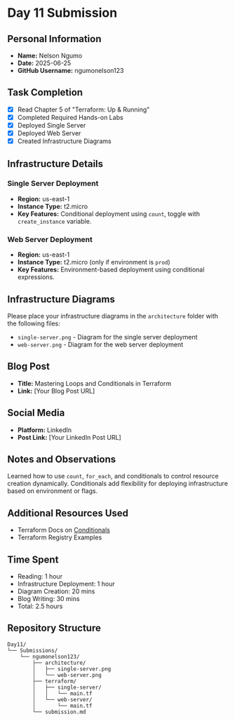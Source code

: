 
# Day 11 Submission

## Personal Information
- **Name:** Nelson Ngumo
- **Date:** 2025-06-25
- **GitHub Username:** ngumonelson123

## Task Completion
- [x] Read Chapter 5 of "Terraform: Up & Running"
- [x] Completed Required Hands-on Labs
- [x] Deployed Single Server
- [x] Deployed Web Server
- [x] Created Infrastructure Diagrams

## Infrastructure Details

### Single Server Deployment
- **Region:** us-east-1
- **Instance Type:** t2.micro
- **Key Features:** Conditional deployment using `count`, toggle with `create_instance` variable.

### Web Server Deployment
- **Region:** us-east-1
- **Instance Type:** t2.micro (only if environment is `prod`)
- **Key Features:** Environment-based deployment using conditional expressions.

## Infrastructure Diagrams
Please place your infrastructure diagrams in the `architecture` folder with the following files:
- `single-server.png` - Diagram for the single server deployment
- `web-server.png` - Diagram for the web server deployment

## Blog Post
- **Title:** Mastering Loops and Conditionals in Terraform
- **Link:** [Your Blog Post URL]

## Social Media
- **Platform:** LinkedIn
- **Post Link:** [Your LinkedIn Post URL]

## Notes and Observations
Learned how to use `count`, `for_each`, and conditionals to control resource creation dynamically. Conditionals add flexibility for deploying infrastructure based on environment or flags.

## Additional Resources Used
- Terraform Docs on [Conditionals](https://developer.hashicorp.com/terraform/language/expressions/conditionals)
- Terraform Registry Examples

## Time Spent
- Reading: 1 hour
- Infrastructure Deployment: 1 hour
- Diagram Creation: 20 mins
- Blog Writing: 30 mins
- Total: 2.5 hours

## Repository Structure
```
Day11/
└── Submissions/
    └── ngumonelson123/
        ├── architecture/
        │   ├── single-server.png
        │   └── web-server.png
        ├── terraform/
        │   ├── single-server/
        │   │   └── main.tf
        │   └── web-server/
        │       └── main.tf
        └── submission.md
```